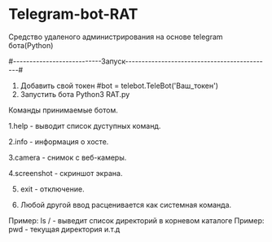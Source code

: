 # Telegram-bot-RAT

Средство удаленого администрирования на основе telegram бота(Python)

#---------------------------Запуск---------------------------------------------#
1. Добавить свой токен #bot = telebot.TeleBot('Ваш_токен')
2. Запустить бота Python3 RAT.py

Команды принимаемые ботом.


1.help - выводит список дуступных команд.

2.info - информация о хосте.

3.camera - снимок с веб-камеры.

4.screenshot - скриншот экрана.

5. exit - отключение.

6. Любой другой ввод расценивается как системная команда. 

Пример: ls / - выведит список директорий в корневом каталоге
Пример: pwd - текущая директория 
и.т.д
